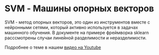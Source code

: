 # SVM - Машины опорных векторов
SVM - метод опорных векторов, это один из инструментов вместе с нейронными сетями, который активно используется в задачах машинного обучения. В документе на примере фреймворка sklearn расссмотрены случаи линейной разделимости и неразделимости.

Подробнее о теме в нашем [видео на Youtube](https://youtu.be/riDUntu9C8Y) 
